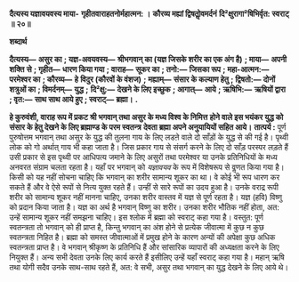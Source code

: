 **दैत्यस्य यज्ञावयवस्य माया-** **गृहीतवाराहतनोर्महात्मन: ।** **कौरव्य मह्यां द्विषतोॢवमर्दनं** **दि²क्षुरागा²षिभिर्वृत: स्वराट् ॥ २०॥** 

**शब्दार्थ** 

**दैत्यस्य—** **असुर का** **; यज्ञ-अवयवस्य—** **श्रीभगवान् का (यज्ञ जिसके शरीर का एक अंग है)** **; माया—** **अपनी शक्ति** **से** **; गृहीत—** **धारण किया गया** **; वाराह—** **सूकर का** **; तनो:—** **जिसका रूप** **; महा-आत्मन:—** **परमेश्वर का** **; कौरव्य—** **हे** **विदुर (कौरवों के वंशज)** **; मह्याम्—** **संसार के कल्याण हेतु** **; द्विषतो:—** **दोनों शत्रुओं का** **; विमर्दनम्—** **युद्ध** **;** **दि²क्षु:—** **देखने के लिए इच्छुक** **; आगात्—** **आये** **; ऋषिभि:—** **ऋषियों द्वारा** **; वृत:—** **साथ साथ आये हुए** **; स्वराट्—** **ब्रह्मा।** **.** 

**हे कुरुवंशी, वाराह रूप में प्रकट श्री भगवान् तथा असुर के मध्य विश्व के निमित्त** **होने वाले इस भयंकर युद्ध को संसार के हेतु देखने के लिए ब्रह्माण्ड के परम स्वतन्त्र** **देवता ब्रह्मा अपने अनुयायियों सहित आये।** **तात्पर्य :** पूर्ण पुरुषोत्तम भगवान् तथा असुर के युद्ध की तुलना गाय के लिए लडऩे वाले दो साँड़ों के युद्ध से की गई है। पृथ्वी लोक को गो अर्थात् गाय भी कहा जाता है। जिस प्रकार गाय से संसर्ग करने के लिए दो साँड़ परस्पर लड़ते हैं उसी प्रकार से इस पृथ्वी पर आधिपत्य जमाने के लिए असुरों तथा परमेश्वर या उनके प्रतिनिधियों के मध्य अनवरत संग्राम चलता रहता है। यहाँ पर भगवान् को *यज्ञावयव* के रूप में विशेषरूप से वॢणत किया गया है। किसी को यह नहीं सोचना चाहिए कि भगवान् का शरीर सामान्य शूकर का था। वे कोई भी रूप धारण कर सकते हैं और वे ऐसे रूपों से नित्य युक्त रहते हैं। उन्हीं से सारे रूपों का उदय हुआ है। उनके वराद्र रूपी शरीर को सामान्य शूकर नहीं मानना चाहिए, उनका शरीर वास्तव में यज्ञ से पूर्ण रहता है। यज्ञ (हवि) विष्णु को प्रदान किया जाता है। यज्ञ का अर्थ है भगवान् विष्णु का शरीर। उनका शरीर भौतिक नहीं होता, अत: उन्हें सामान्य शूकर नहीं समझना चाहिए। इस श्लोक में ब्रह्मा को स्वराट् कहा गया है। वस्तुत: पूर्ण स्वतन्त्रता तो भगवान् को ही प्राप्त है, किन्तु भगवान् का अंश होने से प्रत्येक जीवात्मा में कुछ न कुछ स्वतन्त्रता निहित है। ब्रह्मा को समस्त जीवात्माओं में प्रमुख होने के कारण अन्यों की अपेक्षा कुछ अधिक स्वतन्त्रता प्राप्त है। वे भगवान् श्रीकृष्ण के प्रतिनिधि हैं और सांसारिक व्यापारों की अध्यक्षता करने के लिए नियुक्त हैं। अन्य सभी देवता उनके लिए कार्य करते हैं इसीलिए उन्हें यहाँ स्वराट् कहा गया है। महान् ऋषि तथा योगी सदैव उनके साथ-साथ रहते हैं, अत: वे सभी, असुर तथा भगवान् का युद्ध देखने के लिए आये थे।  